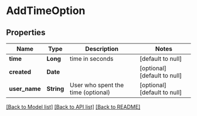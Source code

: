 # AddTimeOption
## Properties

| Name | Type | Description | Notes |
|------------ | ------------- | ------------- | -------------|
| **time** | **Long** | time in seconds | [default to null] |
| **created** | **Date** |  | [optional] [default to null] |
| **user\_name** | **String** | User who spent the time (optional) | [optional] [default to null] |

[[Back to Model list]](../README.md#documentation-for-models) [[Back to API list]](../README.md#documentation-for-api-endpoints) [[Back to README]](../README.md)

